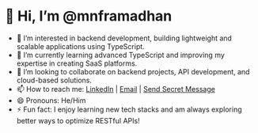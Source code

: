 # 👋 Hi, I’m @mnframadhan

- 👀 I’m interested in backend development, building lightweight and scalable applications using TypeScript.
- 🌱 I’m currently learning advanced TypeScript and improving my expertise in creating SaaS platforms.
- 💞️ I’m looking to collaborate on backend projects, API development, and cloud-based solutions.
- 📫 How to reach me: [LinkedIn](https://www.linkedin.com/in/fitrah-ramadhan/) | [Email](mnfitrahramadhan@gmail.com) | [Send Secret Message](https://sendsecretmessage.vercel.app/send_message/fitrahramadhan)
- 😄 Pronouns: He/Him
- ⚡ Fun fact: I enjoy learning new tech stacks and am always exploring better ways to optimize RESTful APIs!

